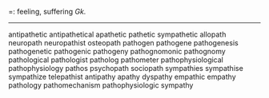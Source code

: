 =: feeling, suffering
*Gk.*

---
antipathetic
antipathetical
apathetic
pathetic
sympathetic
allopath
neuropath
neuropathist
osteopath
pathogen
pathogene
pathogenesis
pathogenetic
pathogenic
pathogeny
pathognomonic
pathognomy
pathological
pathologist
patholog
pathometer
pathophysiological
pathophysiology
pathos
psychopath
sociopath
sympathies
sympathise
sympathize
telepathist
antipathy
apathy
dyspathy
empathic
empathy
pathology
pathomechanism
pathophysiologic
sympathy

